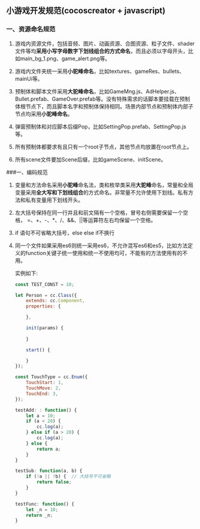 ## 小游戏开发规范(cocoscreator + javascript)

### 一、资源命名规范

1. 游戏内资源文件，包括音频、图片、动画资源、合图资源、粒子文件、shader文件等均**采用小写字母数字下划线组合的方式命名**，而且必须以字母开头，比如main_bg_1.png、game_alert.png等。

2. 游戏内文件夹统一采用**小驼峰命名**，比如textures、gameRes、bullets、mainUi等。

3. 预制体和脚本文件采用**大驼峰命名**，比如GameMng.js、AdHelper.js、Bullet.prefab、GameOver.prefab等。没有特殊需求的话脚本要挂载在预制体根节点下，而且脚本名字和预制体保持相同。场景内部节点和预制体内部子节点均采用**小驼峰命名**。

4. 弹窗预制体和对应脚本后缀Pop，比如SettingPop.prefab、SettingPop.js等。

5. 所有预制体都要求有且只有一个root子节点，其他节点均放置在root节点上。

6. 所有scene文件要加Scene后缀，比如gameScene、initScene。

    

###一、编码规范

1. 变量和方法命名采用**小驼峰**命名法，类和枚举类采用**大驼峰**命名，常量和全局变量采用**全大写和下划线组合**的方式命名。非常量不允许使用下划线。私有方法和私有变量用下划线开头。

2. 左大括号保持在同一行并且和前文隔有一个空格，冒号右侧需要保留一个空格， =、+、-、*、/、&&、||等运算符左右均保留一个空格。

3. if 语句不可省略大括号，else else if不换行

4. 同一个文件如果采用es6则统一采用es6，不允许混写es6和es5，比如方法定义的function关键子统一使用和统一不使用均可，不能有的方法使用有的不用。

   实例如下:

   ```javascript
   const TEST_CONST = 10;
   
   let Person = cc.Class({
       extends: cc.Component,
       properties: {
   
       },
   
       init(params) {
           
       }
   
       start() {
   
       }
   });
   
   const TouchType = cc.Enum({
       TouchStart: 1,
       TouchMove: 2,
       TouchEnd: 3,
   });
   
   testAdd: : function() {
       let a = 10;
       if (a < 20) {
           cc.log(a);
       } else if (a > 20) {
           cc.log(a);
       } else {
           return a;
       }
   }
   
   testSub: function(a, b) {
       if (!a || !b) {  // 大括号不可省略
           return false;  
       }
   }    
   
   testFunc: function() {
       let _n = 10;
       return _n;
   }
   
   ```

   